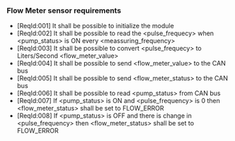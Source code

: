 ### Flow Meter sensor requirements

* [ReqId:001] It shall be possible to initialize the module
* [ReqId:002] It shall be possible to read the <pulse_frequecy> when <pump_status> is ON every <meassuring_frequency>
* [ReqId:003] It shall be possible to convert <pulse_frequecy> to Liters/Second <flow_meter_value>
* [ReqId:004] It shall be possible to send <flow_meter_value> to the CAN bus
* [ReqId:005] It shall be possible to send <flow_meter_status> to the CAN bus
* [ReqId:006] It shall be possible to read <pump_status> from CAN bus
* [ReqId:007] If <pump_status> is ON and <pulse_frequency> is 0 then <flow_meter_status> shall be set to FLOW_ERROR
* [ReqId:008] If <pump_status> is OFF and there is change in <pulse_frequency> then <flow_meter_status> shall be set to FLOW_ERROR




